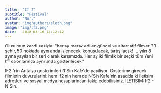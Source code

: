 ```yaml
---
title:  "If 2"
subtitle: "Festival"
author: "Nuri"
avatar: "img/authors/sloth.png"
image: "img/if2.png"
date:   2018-03-16 12:12:12
---
```


Olusumun kendi sesiyle: "her ay merak edilen güncel ve alternatif filmler 33 şehir, 50 noktada aynı anda izlenecek, konuşulacak, tartışılacak! … yılın 8 ayına yayılan bir seri olarak karşımızda. Her ay iki filmlik bir seçki tüm Yeni !f² salonlarında aynı anda gösterilecek."

IF2 'nin Antalya gosterimleri N'Sin Kafe'de yapiliyor. Gosterime girecek filmlerin duyurularini; hem If2'nin hem de N'Sin Kafe'nin asagida ki iletisim adresleri ve sosyal medya hesaplarindan takip edebilirsiniz.
ILETISIM: If2 - N'Sin.
